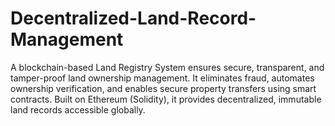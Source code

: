# Decentralized-Land-Record-Management
A blockchain-based Land Registry System ensures secure, transparent, and tamper-proof land ownership management. It eliminates fraud, automates ownership verification, and enables secure property transfers using smart contracts. Built on Ethereum (Solidity), it provides decentralized, immutable land records accessible globally.
